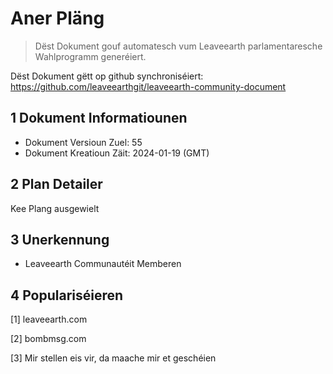 # Aner Pläng

>Dëst Dokument gouf automatesch vum Leaveearth parlamentaresche Wahlprogramm generéiert.

Dëst Dokument gëtt op github synchroniséiert: https://github.com/leaveearthgit/leaveearth-community-document

## 1 Dokument Informatiounen

- Dokument Versioun Zuel: 55
- Dokument Kreatioun Zäit: 2024-01-19 (GMT)

## 2 Plan Detailer

Kee Plang ausgewielt

## 3 Unerkennung
* Leaveearth Communautéit Memberen

## 4 Populariséieren
[1] leaveearth.com

[2] bombmsg.com

[3] Mir stellen eis vir, da maache mir et geschéien